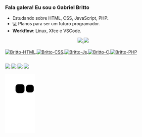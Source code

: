 ### Fala galera! Eu sou o Gabriel Britto
-  Estudando sobre HTML, CSS, JavaScript, PHP.
- 💻 Planos para ser um futuro programador.
- **Workflow**: Linux, Xfce e VSCode.
<div align="center">
  <a href="https://github.com/GabrielBritto1">
  <img height="180em" src="https://github-readme-stats.vercel.app/api?username=GabrielBritto1&show_icons=true&theme=dracula&include_all_commits=true&count_private=true"/>
  <img height="180em" src="https://github-readme-stats.vercel.app/api/top-langs/?username=GabrielBritto1&layout=compact&langs_count=7&theme=dark"/>
</div>
  
  <div style="display: inline_block"><br>
  <img align="center" alt="Britto-HTML" height="30" width="40" src="https://cdn.jsdelivr.net/gh/devicons/devicon/icons/html5/html5-original.svg">
  <img align="center" alt="Britto-CSS" height="30" width="40" src="https://cdn.jsdelivr.net/gh/devicons/devicon/icons/css3/css3-original.svg">
  <img align="center" alt="Britto-Js" height="30" width="40" src="https://cdn.jsdelivr.net/gh/devicons/devicon/icons/javascript/javascript-original.svg">
  <img align="center" alt="Britto-C" height="30" width="40" src="https://cdn.jsdelivr.net/gh/devicons/devicon/icons/c/c-original.svg">
  <img align="center" alt="Britto-PHP" height="50" width="60" src="https://cdn.jsdelivr.net/gh/devicons/devicon/icons/php/php-plain.svg">
</div>
  
  ##
  
  <div> 
  <a href="https://wa.me/5528999391992" target="_blank"><img src="https://img.shields.io/badge/WhatsApp-25D366?style=for-the-badge&logo=whatsapp&logoColor=white"></a>
  <a href="https://www.instagram.com/gabriel_bianchi_/" target="_blank"><img src="https://img.shields.io/badge/-Instagram-%23E4405F?style=for-the-badge&logo=instagram&logoColor=white"></a>
  <a href="https://www.youtube.com/channel/UCupQ4qmZMmQU2C7wr3BPxWA/featured" target="_blank"><img src="https://img.shields.io/badge/YouTube-FF0000?style=for-the-badge&logo=youtube&logoColor=white"></a>
  <a href="https://www.linkedin.com/in/gabriel-britto-47a9a0193/" target="_blank"><img src="https://img.shields.io/badge/-LinkedIn-%230077B5?style=for-the-badge&logo=linkedin&logoColor=white"></a>
</div>
 
  ![Snake animation](https://github.com/GabrielBritto1/GabrielBritto1/blob/output/github-contribution-grid-snake.svg)
